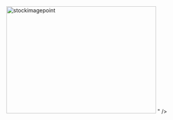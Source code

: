 <img width="390" height="280" alt="stockimagepoint" src="https://github.com/user-attachments/assets/8f223ded-68d3-4224-aa07-95056e711e00" />
" />
